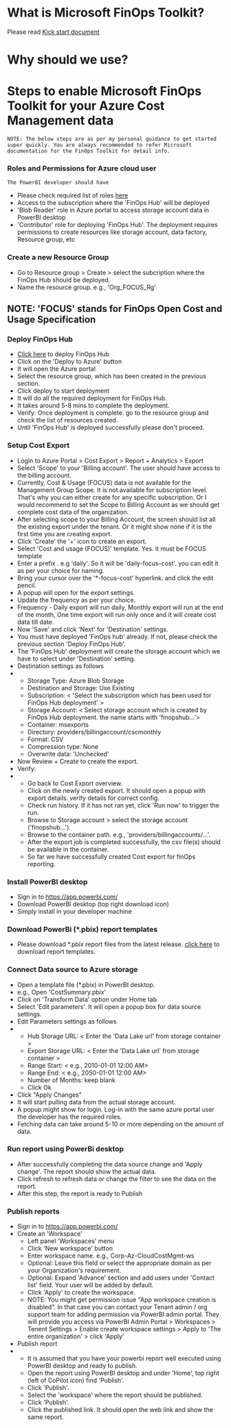
# What is Microsoft FinOps Toolkit?
Please read [Kick start document](https://microsoft.github.io/finops-toolkit/)

# Why should we use?

# Steps to enable Microsoft FinOps Toolkit for your Azure Cost Management data

```
NOTE: The below steps are as per my personal guidance to get started super quickly. You are always recommended to refer Microsoft documentation for the FinOps Toolkit for detail info. 
```

### Roles and Permissions for Azure cloud user
    The PowerBI developer should have
- Please check required list of roles [here](https://microsoft.github.io/finops-toolkit/hubs/template)
- Access to the subscription where the 'FinOps Hub' will be deployed
- 'Blob Reader' role in Azure portal to access storage account data in PowerBI desktop
- 'Contributor' role for deploying 'FinOps Hub'. The deployment requires permissions to create resources like storage account, data factory, Resource group, etc

### Create a new Resource Group
- Go to Resource group > Create > select the subcription where the FinOps Hub should be deployed.
- Name the resource group. e.g., 'Org_FOCUS_Rg'

## NOTE: 'FOCUS' stands for FinOps Open Cost and Usage Specification

### Deploy FinOps Hub
- [Click here](https://microsoft.github.io/finops-toolkit/hubs#-create-a-new-hub) to deploy FinOps Hub
- Click on the 'Deploy to Azure' button
- It will open the Azure portal
- Select the resource group, which has been created in the previous section.
- Click deploy to start deployment
- It will do all the required deployment for FinOps Hub.
- It takes around 5-8 mins to complete the deployment.
- Verify: Once deployment is complete. go to the resource group and check the list of resources created.
- Until 'FinOps Hub' is deployed successfully please don't proceed.  

### Setup Cost Export
- Login to Azure Portal > Cost Export > Report + Analytics > Export 
- Select 'Scope' to your 'Billing account'. The user should have access to the billing account.
- Currently, Cost & Usage (FOCUS) data is not available for the Management Group Scope. It is not available for subscription level. That's why you can either create for any specific subscription. Or I would recommend to set the Scope to Billing Account as we should get complete cost data of the organization.
- After selecting scope to your Billing Account, the screen should list all the existing export under the tenant. Or it might show none if it is the first time you are creating export. 
- Click 'Create' the '+' icon to create an export.
- Select 'Cost and usage (FOCUS)' template. Yes. it must be FOCUS template
- Enter a prefix . e.g 'daily'. So it will be 'daily-focus-cost'. you can edit it as per your choice for naming.
- Bring your cursor over the '*-focus-cost' hyperlink. and click the edit pencil.
- A popup will open for the export settings.
- Update the frequency as per your choice.
- Frequency - Daily export will run daily, Monthly export will run at the end of the month, One time export will run only once and it will create cost data till date.
- Now 'Save' and click 'Next' for 'Destination' settings.
- You must have deployed 'FinOps hub' already. If not, please check the previous section  'Deploy FinOps Hub'.
- The 'FinOps Hub' deployment will create the storage account which we have to select under 'Destination' setting.
- Destination settings as follows
- - Storage Type: Azure Blob Storage
  - Destination and Storage: Use Existing
  - Subscription: < 'Select the subscription which has been used for FinOps Hub deployment' >
  - Storage Account: < Select storage account which is created by FinOps Hub deployment. the name starts with 'finopshub...'>
  - Container: msexports
  - Directory: providers/billingaccount/cscmonthly
  - Format: CSV
  - Compression type: None
  - Overwrite data: 'Unchecked'
- Now Review + Create to create the export.
- Verify:
- - Go back to Cost Export overview.
  - Click on the newly created export. It should open a popup with export details. verify details for correct config.
  - Check run history. If it has not ran yet, click 'Run now' to trigger the run.
  - Browse to Storage account > select the storage account ('finopshub...').
  - Browse to the container path. e.g., 'providers/billingaccounts/...'.
  - After the export job is completed successfully, the csv file(s) should be available in the container.
  - So far we have successfully created Cost export for finOps reporting.

### Install PowerBI desktop
- Sign in to https://app.powerbi.com/
- Download PowerBI desktop (top right download icon)
- Simply install in your developer machine

### Download PowerBi (*.pbix) report templates
- Please download *.pbix report files from the latest release. [click here](https://github.com/microsoft/finops-toolkit/tags) to download report templates. 

### Connect Data source to Azure storage
- Open a template file (*.pbix) in PowerBI desktop.
- e.g., Open 'CostSummary.pbix'
- Click on 'Transform Data' option under Home tab
- Select 'Edit parameters'. It will open a popup box for data source settings.
- Edit Parameters settings as follows
- - Hub Storage URL: < Enter the 'Data Lake url' from storage container >
  - Export Storage URL: < Enter the 'Data Lake url' from storage container >
  - Range Start: < e.g., 2010-01-01 12:00 AM>
  - Range End: < e.g., 2050-01-01 12:00 AM>
  - Number of Months: keep blank
  - Click Ok
- Click "Apply Changes"
- It will start pulling data from the actual storage account.
- A popup might show for login. Log-in with the same azure portal user the developer has the required roles.
- Fetching data can take around 5-10 or more depending on the amount of data.

### Run report using PowerBi desktop 
- After successfully completing the data source change and 'Apply change'. The report should show the actual data.
- Click refresh to refresh data or change the filter to see the data on the report.
- After this step, the report is ready to Publish

### Publish reports
- Sign in to https://app.powerbi.com/
- Create an 'Workspace'
  - Left panel 'Workspaces' menu
  - Click 'New workspace' button
  - Enter workspace name. e.g., Corp-Az-CloudCostMgmt-ws
  - Optional: Leave this field or select the appropriate domain as per your Organization's requirement.  
  - Optional: Expand 'Advance' section and add users under 'Contact list' field. Your user will be added by default.
  -  Click 'Apply' to create the workspace.
  -  NOTE: You might get permission issue "App workspace creation is disabled". In that case you can contact your Tenant admin / org support team for adding permission via PowerBI admin portal. They will provide you access via PowerBI Admin Portal > Workspaces > Tenent Settings > Enable create workspace settings > Apply to 'The entire organization' > click 'Apply'
- Publish report
- - It is assumed that you have your powerbi report well executed using PowerBI desktop and ready to publish.
  - Open the report using PowerBI desktop and under 'Home', top right (left of CoPilot icon) find 'Publish'.
  - Click 'Publish'.
  - Select the 'workspace' where the report should be published.
  - Click 'Publish'.
  - Click the published link. It should open the web link and show the same report. 
